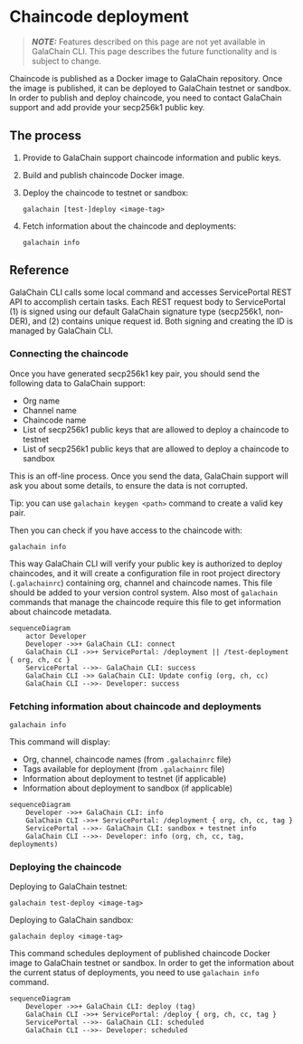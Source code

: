 # Chaincode deployment

> **_NOTE:_**  Features described on this page are not yet available in GalaChain CLI.
> This page describes the future functionality and is subject to change.

Chaincode is published as a Docker image to GalaChain repository.
Once the image is published, it can be deployed to GalaChain testnet or sandbox.
In order to publish and deploy chaincode, you need to contact GalaChain support and add provide your secp256k1 public key.

## The process

1. Provide to GalaChain support chaincode information and public keys.

2. Build and publish chaincode Docker image.

3. Deploy the chaincode to testnet or sandbox:
   ```
   galachain [test-]deploy <image-tag>
   ```

4. Fetch information about the chaincode and deployments:
   ```
   galachain info
   ```

## Reference

GalaChain CLI calls some local command and accesses ServicePortal REST API to accomplish certain tasks.
Each REST request body to ServicePortal (1) is signed using our default GalaChain signature type (secp256k1, non-DER), and (2) contains unique request id.
Both signing and creating the ID is managed by GalaChain CLI.

### Connecting the chaincode

Once you have generated secp256k1 key pair, you should send the following data to GalaChain support:

* Org name
* Channel name
* Chaincode name
* List of secp256k1 public keys that are allowed to deploy a chaincode to testnet
* List of secp256k1 public keys that are allowed to deploy a chaincode to sandbox

This is an off-line process.
Once you send the data, GalaChain support will ask you about some details, to ensure the data is not corrupted.

Tip: you can use `galachain keygen <path>` command to create a valid key pair.

Then you can check if you have access to the chaincode with:

```
galachain info
```

This way GalaChain CLI will verify your public key is authorized to deploy chaincodes, and it will create a configuration file in root project directory (`.galachainrc`) containing org, channel and chaincode names.
This file should be added to your version control system.
Also most of `galachain` commands that manage the chaincode require this file to get information about chaincode metadata.

```mermaid
sequenceDiagram
    actor Developer
    Developer ->>+ GalaChain CLI: connect
    GalaChain CLI ->>+ ServicePortal: /deployment || /test-deployment { org, ch, cc }
    ServicePortal -->>- GalaChain CLI: success
    GalaChain CLI ->> GalaChain CLI: Update config (org, ch, cc)
    GalaChain CLI -->>- Developer: success
```

### Fetching information about chaincode and deployments

```
galachain info
```

This command will display:

* Org, channel, chaincode names (from `.galachainrc` file)
* Tags available for deployment (from `.galachainrc` file)
* Information about deployment to testnet (if applicable)
* Information about deployment to sandbox (if applicable)

```mermaid
sequenceDiagram
    Developer ->>+ GalaChain CLI: info
    GalaChain CLI ->>+ ServicePortal: /deployment { org, ch, cc, tag }
    ServicePortal -->>- GalaChain CLI: sandbox + testnet info
    GalaChain CLI -->>- Developer: info (org, ch, cc, tag, deployments)
```

### Deploying the chaincode

Deploying to GalaChain testnet:

```
galachain test-deploy <image-tag>
```

Deploying to GalaChain sandbox:

```
galachain deploy <image-tag>
```

This command schedules deployment of published chaincode Docker image to GalaChain testnet or sandbox.
In order to get the information about the current status of deployments, you need to use `galachain info` command.

```mermaid
sequenceDiagram
    Developer ->>+ GalaChain CLI: deploy (tag)
    GalaChain CLI ->>+ ServicePortal: /deploy { org, ch, cc, tag }
    ServicePortal -->>- GalaChain CLI: scheduled
    GalaChain CLI -->>- Developer: scheduled
```
